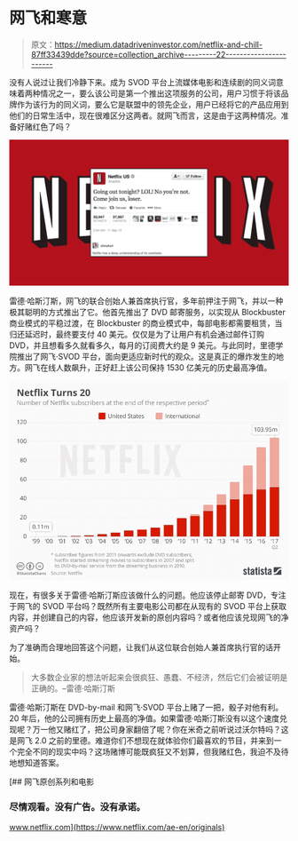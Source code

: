 # 网飞和寒意

> 原文：<https://medium.datadriveninvestor.com/netflix-and-chill-87ff33439dde?source=collection_archive---------22----------------------->

没有人说过让我们冷静下来。成为 SVOD 平台上流媒体电影和连续剧的同义词意味着两种情况之一，要么该公司是第一个推出这项服务的公司，用户习惯于将该品牌作为该行为的同义词，要么它是联盟中的领先企业，用户已经将它的产品应用到他们的日常生活中，现在很难区分这两者。就网飞而言，这是由于这两种情况。准备好赌红色了吗？

![](img/8e95b02f2a35ba48db6c4313777f122f.png)

雷德·哈斯汀斯，网飞的联合创始人兼首席执行官，多年前押注于网飞，并以一种极其聪明的方式推出了它。他首先推出了 DVD 邮寄服务，以实现从 Blockbuster 商业模式的平稳过渡，在 Blockbuster 的商业模式中，每部电影都需要租赁，当归还延迟时，最终要支付 40 美元。仅仅是为了让用户有机会通过邮件订购 DVD，并且想看多久就看多久，每月的订阅费大约是 9 美元。与此同时，里德学院推出了网飞·SVOD 平台，面向更适应新时代的观众。这是真正的爆炸发生的地方。网飞在线人数飙升，正好赶上该公司保持 1530 亿美元的历史最高净值。

![](img/bc58e17f97b2eee69b557ce2242bbcaf.png)

现在，有很多关于雷德·哈斯汀斯应该做什么的问题。他应该停止邮寄 DVD，专注于网飞的 SVOD 平台吗？既然所有主要电影公司都在从现有的 SVOD 平台上获取内容，并创建自己的内容，他应该开发新的原创内容吗？或者他应该兑现网飞的净资产吗？

为了准确而合理地回答这个问题，让我们从这位联合创始人兼首席执行官的话开始。

> 大多数企业家的想法听起来会很疯狂、愚蠢、不经济，然后它们会被证明是正确的。–雷德·哈斯汀斯

雷德·哈斯汀斯在 DVD-by-mail 和网飞·SVOD 平台上赌了一把，骰子对他有利。20 年后，他的公司拥有历史上最高的净值。如果雷德·哈斯汀斯没有以这个速度兑现呢？万一他又赌红了，把公司身家翻倍了呢？你在米奇之前听说过沃尔特吗？这是网飞 2.0 之前的里德。难道你们不想现在就体验你们最喜欢的节目，并来到一个完全不同的现实中吗？这场赌博可能既疯狂又不划算，但我赌红色，我迫不及待地想知道答案。

 [## 网飞原创系列和电影

### 尽情观看。没有广告。没有承诺。

www.netflix.com](https://www.netflix.com/ae-en/originals)